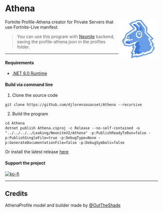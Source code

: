# Athena

<img src=".github/AthenaLogo.png" height="130" align="right"> 

Fortnite Profile-Athena creator for Private Servers that use Fortnite-Live manifest.

> You can use this program with [Neonite](https://github.com/NeoniteDev/NeoniteV2) backend, saving the profile-athena.json in the profiles folder.

-----------------

#### Requirements

* <a href='https://dotnet.microsoft.com/en-us/download/dotnet/6.0/runtime'>.NET 6.0 Runtime</a>

#### Build via command line

1. Clone the source code
```
git clone https://github.com/djlorenzouasset/Athena --recursive
```

2. Build the program
```
cd Athena
dotnet publish Athena.csproj -c Release --no-self-contained -o "../../../../Leaking/NeoniteV2/Athena" -p:PublishReadyToRun=false -p:PublishSingleFile=true -p:DebugType=None -p:GenerateDocumentationFile=false -p:DebugSymbols=false
```

Or install the latest release [here](https://github.com/djlorenzouasset/Athena/releases/latest) 

#### Support the project
[![ko-fi](https://ko-fi.com/img/githubbutton_sm.svg)](https://ko-fi.com/F1F6IB03D)

-----------------

## Credits 
AthenaProfile model and builder made by [@OutTheShade](https://github.com/OutTheShade)

